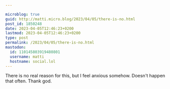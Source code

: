 ```yaml
---

microblog: true
guid: http://matti.micro.blog/2023/04/05/there-is-no.html
post_id: 1850248
date: 2023-04-05T12:46:23+0200
lastmod: 2023-04-05T12:46:23+0200
type: post
permalink: /2023/04/05/there-is-no.html
mastodon:
  id: 110145803919480801
  username: matti
  hostname: social.lol
---
```

There is no real reason for this, but I feel anxious somehow. Doesn't happen that often. Thank god.
